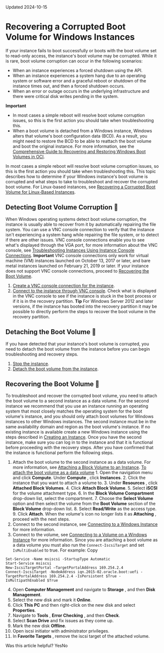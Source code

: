 Updated 2024-10-15
# Recovering a Corrupted Boot Volume for Windows Instances
If your instance fails to boot successfully or boots with the boot volume set to read-only access, the instance's boot volume may be corrupted. While it is rare, boot volume corruption can occur in the following scenarios:
  * When an instance experiences a forced shutdown using the API.
  * When an instance experiences a system hang due to an operating system or software error and a graceful reboot or shutdown of the instance times out, and then a forced shutdown occurs.
  * When an error or outage occurs in the underlying infrastructure and there were critical disk writes pending in the system.


**Important**
  * In most cases a simple reboot will resolve boot volume corruption issues, so this is the first action you should take when troubleshooting this.
  * When a boot volume is detached from a Windows instance, Windows alters that volume's boot configuration data (BCD). As a result, you might need to restore the BCD to be able to reattach the boot volume and boot the original instance. For more information, see the [Comprehensive Guide to Recovering and Restoring Windows Boot Volumes in OCI](https://support.oracle.com/knowledge/Oracle%20Cloud/3036441_1.html).

In most cases a simple reboot will resolve boot volume corruption issues, so this is the first action you should take when troubleshooting this.
This topic describes how to determine if your Windows instance's boot volume is corrupted and what steps to take to troubleshoot and recover the corrupted boot volume. For Linux-based instances, see [Recovering a Corrupted Boot Volume for Linux-Based Instances](https://docs.oracle.com/en-us/iaas/Content/Block/Tasks/recoveringlinuxbootvolume.htm#Recovering_a_Corrupted_Boot_Volume_for_LinuxBased_Instances).
## Detecting Boot Volume Corruption 🔗 
When Windows operating systems detect boot volume corruption, the instance is usually able to recover from it by automatically repairing the file system. You can use a VNC console connection to verify that the instance isn't experiencing a system hang while repairing the file system, or to detect if there are other issues. VNC console connections enable you to see what's displayed through the VGA port, for more information about the VNC console, see [Troubleshooting Instances Using Instance Console Connections](https://docs.oracle.com/iaas/Content/Compute/References/serialconsole.htm).
**Important** VNC console connections only work for virtual machine (VM) instances launched on October 13, 2017 or later, and bare metal instances launched on February 21, 2019 or later. If your instance does not support VNC console connections, proceed to [Recovering the Boot Volume](https://docs.oracle.com/en-us/iaas/Content/Block/Tasks/recoveringwindowsbootvolume.htm#recover).
  1. [Create a VNC console connection for the instance](https://docs.oracle.com/iaas/Content/Compute/References/serialconsole.htm#Connecti2).
  2. [Connect to the instance through VNC console](https://docs.oracle.com/iaas/Content/Compute/References/serialconsole.htm#Connecti).
Check what is displayed in the VNC console to see if the instance is stuck in the boot process or if it is in the recovery partition. 
**Tip** For Windows Server 2012 and later versions, if the instance has booted into the recovery partition it may be possible to directly perform the steps to recover the boot volume in the recovery partition.


## Detaching the Boot Volume 🔗 
If you have detected that your instance's boot volume is corrupted, you need to detach the boot volume from the instance before you can begin troubleshooting and recovery steps.
  1. [Stop the instance](https://docs.oracle.com/iaas/Content/Compute/Tasks/restartinginstance.htm). 
  2. [Detach the boot volume from the instance](https://docs.oracle.com/en-us/iaas/Content/Block/Tasks/detachingabootvolume.htm#Detaching_a_Boot_Volume). 


## Recovering the Boot Volume 🔗 
To troubleshoot and recover the corrupted boot volume, you need to attach the boot volume to a second instance as a data volume. For the second instance we recommend that you use an instance running an operating system that most closely matches the operating system for the boot volume's instance, and you should only attach boot volumes for Windows instances to other Windows instances. The second instance must be in the same availability domain and region as the boot volume's instance. If no existing instance is available create a new Windows instance using the steps described in [Creating an Instance](https://docs.oracle.com/iaas/Content/Compute/Tasks/launchinginstance.htm).
Once you have the second instance, make sure you can log in to the instance and that it is functional before proceeding with the recovery steps. After you have confirmed that the instance is functional perform the following steps.
  1. Attach the boot volume to the second instance as a data volume. For more information, see [Attaching a Block Volume to an Instance](https://docs.oracle.com/en-us/iaas/Content/Block/Tasks/attachingavolume.htm#top "Attach a block volume to a compute instance to expand the available storage on the instance.").
[To attach the boot volume as a data volume](https://docs.oracle.com/en-us/iaas/Content/Block/Tasks/recoveringwindowsbootvolume.htm)
    1. Open the navigation menu and click **Compute**. Under **Compute** , click **Instances**.
    2. Click the instance that you want to attach a volume to.
    3. Under **Resources** , click **Attached Block Volumes**. 
    4. Click **Attach Block Volume**.
    5. Select **iSCSI** for the volume attachment type.
    6. In the **Block Volume Compartment** drop-down list, select the compartment. 
    7. Choose the **Select Volume** option and then select the volume from the **Boot Volume** section of the **Block Volume** drop-down list. 
    8. Select **Read/Write** as the access type.
    9. Click **Attach**.
When the volume's icon no longer lists it as **Attaching** , proceed with the next steps. 
  2. Connect to the second instance, see [Connecting to a Windows Instance](https://docs.oracle.com/iaas/Content/Compute/Tasks/connect-to-windows-instance.htm) for more information. 
  3. Connect to the volume, see [Connecting to a Volume on a Windows Instance](https://docs.oracle.com/en-us/iaas/Content/Block/Tasks/connectingtoavolume_topic-Connecting_to_iSCSIAttached_Volumes.htm#winconnect) for more information. Since you are attaching a boot volume as a data volume you must also run the `Connect-IscsiTarget` and set `IsMultiEnabled` to true. For example:
Copy
```
Set-Service -Name msiscsi -StartupType Automatic
Start-Service msiscsi
New-IscsiTargetPortal –TargetPortalAddress 169.254.2.4
Connect-IscsiTarget -NodeAddress iqn.2015-02.oracle.boot:uefi -TargetPortalAddress 169.254.2.4 -IsPersistent $True -IsMultipathEnabled $True
```

  4. Open **Computer Management** and navigate to **Storage** , and then **Disk Management**.
  5. Select the new disk and mark it **Online**. 
  6. Click **This PC** and then right-click on the new disk and select **Properties**.
  7. Navigate to **Tools** , **Error Checking** , and then **Check**. 
  8. Select **Scan Drive** and fix issues as they come up.
  9. Mark the new disk **Offline**.
  10. Open iscsi initiator with administrator privileges.
  11. In **Favorite Targets** , remove the iscsi target of the attached volume.


Was this article helpful?
YesNo

